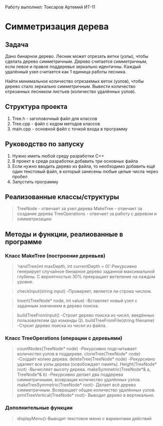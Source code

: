 Работу выполнил: Токсаров Артемий ИТ-11

# **Симметризация дерева**

## **Задача**

Дано бинарное дерево. Лесник может отрезать ветки (узлы), чтобы сделать дерево симметричным.
Дерево считается симметричным, если левое и правое поддеревья зеркально идентичны.
Каждый удалённый узел считается как 1 единица работы лесника.

Найти минимальное количество отрезаемых веток (узлов), чтобы дерево стало зеркально симметричным. 
Вывести количество отрезанных лесником листьев (количество удалённых узлов).

## **Структура проекта**
1. Tree.h - заголовочный файл для классов
2. Tree.cpp - файл с кодом методов классов
3. main.cpp - основной файл с точкой входа в программу

## **Руководство по запуску**
1. Нужно иметь любой среду разработки С++
2. В проект в среде разработки добавить три основных файла
3. Если нужно вводить дерево из файла, то необходимо добавить ещё один текстовый файл, в который занесены любые целые числа через пробел
4. Запустить программу

## **Реализованные классы/структуры**
> TreeNode - отвечает за узел дерева
> MakeTree - отвечает за создание дерева
> TreeOperations - отвечает за работу с деревом и симметризацию

## **Методы и функции, реалиованные в программе**
### Класс MakeTree (построение деревьев)
> 'randTree(int maxDepth, int currentDepth = 0)':Рекурсивно генерирует случайное бинарное дерево заданной максимальной глубины.
С вероятностью 30% прекращает ветвление на каждом уровне.

> checkInput(string input) -Проверяет, является ли строка числом.

> Insert(TreeNode* node, int value) -Вставляет новый узел с заданным значением в дерево поиска.

> buildTreeFromInput() -Строит дерево поиска из чисел, введённых пользователем (до команды Q).
> buildTreeFromFile(string filename) -Строит дерево поиска из чисел из файла.

### Класс TreeOperations (операции с деревьями)
> countNodes(TreeNode* node) -Рекурсивно подсчитывает количество узлов в поддереве.
> cloneTree(TreeNode* node) -Создаёт копию дерева.
> deleteTree(TreeNode* node) -Рекурсивно удаляет все узлы дерева (освобождает память).
> Height(TreeNode* root) -Вычисляет высоту дерева.
> makeSymmetric(TreeNode*& a, TreeNode*& b) -Рекурсивно делает два поддерева симметричными, возвращая количество удалённых узлов.
> makeTreeSymmetric(TreeNode* root)- Делает всё дерево симметричным. Возвращает общее количество удалённых узлов.
> printTreeVertical(TreeNode* root)- Выводит дерево в вертикально.
### Дополнительные функции
> displayMenu()-Выводит текстовое меню с вариантами действий





